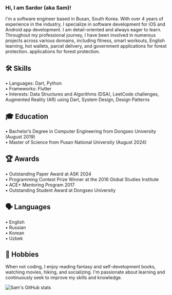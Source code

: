 ### Hi, I am Sardor (aka Sam)!
I'm a software engineer based in Busan, South Korea. With over 4 years of experience in the industry, I specialize in software development for iOS and Android app development. I am detail-oriented and always eager to learn. Throughout my professional journey, I have been involved in numerous projects across various domains, including fitness, smart workouts, English learning, hot wallets, parcel delivery, and government applications for forest protection. applications for forest protection.

## 🛠️ Skills<br/>
  <tr/>
  •	Languages: Dart, Python<br/>
	•	Frameworks: Flutter<br/>
	•	Interests: Data Structures and Algorithms (DSA), LeetCode challenges, Augmented Reality (AR) using Dart, System Design, Design Patterns<br/>

## 🎓 Education<br/>
  <tr/>
	•	Bachelor’s Degree in Computer Engineering from Dongseo University (August 2019)<br/>
	•	Master of Science from Pusan National University (August 2024)<br/>
    
##  🏆 Awards<br/>
  <tr/>
	•	Outstanding Paper Award at ASK 2024<br/>
	•	Programming Contest Prize Winner at the 2016 Global Studies Institute<br/>
	•	ACE+ Mentoring Program 2017<br/>
	•	Outstanding Student Award at Dongseo University<br/>

## 🗣️ Languages
 <tr/>
	•	English<br/>
	•	Russian<br/>
	•	Korean<br/>
	•	Uzbek<br/>
   
## 🎸 Hobbies
 <tr/>
When not coding, I enjoy reading fantasy and self-development books, watching movies, hiking, and socializing. I'm passionate about learning and continuously seek to improve my skills and knowledge.


![Sam's GitHub stats](https://github-readme-stats.vercel.app/api?username=Sardor6628&show_icons=true)



